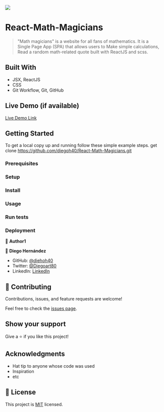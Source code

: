 ![](https://img.shields.io/badge/Microverse-blueviolet)

# React-Math-Magicians

> "Math magicians" is a website for all fans of mathematics. It is a Single Page App (SPA) that allows users to Make simple calculations, Read a random math-related quote built with ReactJS and scss.

## Built With

- JSX, ReactJS
- CSS
- Git Workflow, Git, GitHub

## Live Demo (if available)
[Live Demo Link](https://awesome123calculator.netlify.app/)
## Getting Started

To get a local copy up and running follow these simple example steps.
get clone https://github.com/diegoh40/React-Math-Magicians.git

### Prerequisites

### Setup

### Install

### Usage

### Run tests

### Deployment


👤 **Author1**

👤 **Diego Hernández**

- GitHub: [@diehoh40](https://github.com/diegoh40)
- Twitter: [@Diegoart80](https://twitter.com/twitterhandle)
- LinkedIn: [LinkedIn](https://www.linkedin.com/in/diego-hernández-25280a100/)

## 🤝 Contributing

Contributions, issues, and feature requests are welcome!

Feel free to check the [issues page](../../issues/).

## Show your support

Give a ⭐️ if you like this project!

## Acknowledgments

- Hat tip to anyone whose code was used
- Inspiration
- etc

## 📝 License

This project is [MIT](./MIT.md) licensed.
